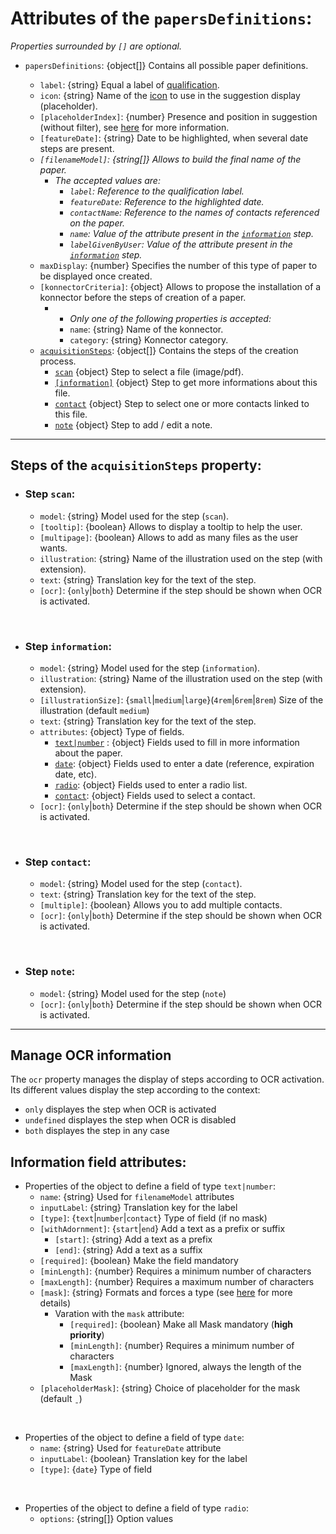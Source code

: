 # Attributes of the `papersDefinitions`:

*Properties surrounded by `[]` are optional.*

- `papersDefinitions`: {object\[]} Contains all possible paper definitions.

  - `label`: {string} Equal a label of [qualification](https://github.com/cozy/cozy-client/blob/master/packages/cozy-client/src/assets/qualifications.json).
  - `icon`: {string} Name of the [icon](https://docs.cozy.io/cozy-ui/react/#!/Icon/11) to use in the suggestion display (placeholder).
  - `[placeholderIndex]`: {number} Presence and position in suggestion (without filter), see [here](./placeholderIndex) for more information.
  - `[featureDate]`: {string} Date to be highlighted, when several date steps are present.
  - *`[filenameModel]`: {string\[]} Allows to build the final name of the paper.*
    - *The accepted values are:*
      - *`label`: Reference to the qualification label.*
      - *`featureDate`: Reference to the highlighted date.*
      - *`contactName`: Reference to the names of contacts referenced on the paper.*
      - *`name`: Value of the attribute present in the [`information`](#information-field-attributes) step.*
      - *`labelGivenByUser`: Value of the attribute present in the [`information`](#information-field-attributes) step.*
  - `maxDisplay`: {number} Specifies the number of this type of paper to be displayed once created.
  - `[konnectorCriteria]`: {object} Allows to propose the installation of a konnector before the steps of creation of a paper.
    - - *Only one of the following properties is accepted:*
      - `name`: {string} Name of the konnector.
      - `category`: {string} Konnector category.
  - [`acquisitionSteps`](#steps-of-the-acquisitionsteps-property): {object\[]} Contains the steps of the creation process.
    - [`scan`](#step-scan) {object} Step to select a file (image/pdf).
    - [`[information]`](#step-information) {object} Step to get more informations about this file.
    - [`contact`](#step-contact) {object} Step to select one or more contacts linked to this file.
    - [`note`](#step-note) {object} Step to add / edit a note.

***

## Steps of the `acquisitionSteps` property:

- ### Step `scan`:
  - `model`: {string} Model used for the step (`scan`).
  - `[tooltip]`: {boolean} Allows to display a tooltip to help the user.
  - `[multipage]`: {boolean} Allows to add as many files as the user wants.
  - `illustration`: {string} Name of the illustration used on the step (with extension).
  - `text`: {string} Translation key for the text of the step.
  - `[ocr]`: {`only`|`both`} Determine if the step should be shown when OCR is activated.

<br>

- ### Step `information`:
  - `model`: {string} Model used for the step (`information`).
  - `illustration`: {string} Name of the illustration used on the step (with extension).
  - `[illustrationSize]`: {`small`|`medium`|`large`}(`4rem`|`6rem`|`8rem`) Size of the illustration (default `medium`)
  - `text`: {string} Translation key for the text of the step.
  - `attributes`: {object} Type of fields.
    - [`text|number`](#information-field-attributes) : {object} Fields used to fill in more information about the paper.
    - [`date`](#information-field-attributes): {object} Fields used to enter a date (reference, expiration date, etc).
    - [`radio`](#information-field-attributes): {object} Fields used to enter a radio list.
    - [`contact`](#information-field-attributes): {object} Fields used to select a contact.
  - `[ocr]`: {`only`|`both`} Determine if the step should be shown when OCR is activated.

<br>

- ### Step `contact`:
  - `model`: {string} Model used for the step (`contact`).
  - `text`: {string} Translation key for the text of the step.
  - `[multiple]`: {boolean} Allows you to add multiple contacts.
  - `[ocr]`: {`only`|`both`} Determine if the step should be shown when OCR is activated.

<br>

- ### Step `note`:
  - `model`: {string} Model used for the step (`note`)
  - `[ocr]`: {`only`|`both`} Determine if the step should be shown when OCR is activated.

***

## Manage OCR information

The `ocr` property manages the display of steps according to OCR activation. Its different values display the step according to the context:

- `only` displayes the step when OCR is activated
- `undefined` displayes the step when OCR is disabled
- `both` displayes the step in any case

## Information field attributes:

- Properties of the object to define a field of type `text|number`:
  - `name`: {string} Used for `filenameModel` attributes
  - `inputLabel`: {string} Translation key for the label
  - `[type]`: {`text`|`number`|`contact`} Type of field (if no mask)
  - `[withAdornment]`: {`start`|`end`} Add a text as a prefix or suffix
    - `[start]`: {string} Add a text as a prefix
    - `[end]`: {string} Add a text as a suffix
  - `[required]`: {boolean} Make the field mandatory
  - `[minLength]`: {number} Requires a minimum number of characters
  - `[maxLength]`: {number} Requires a maximum number of characters
  - `[mask]`: {string} Formats and forces a type (see [here](https://github.com/sanniassin/react-input-mask#properties) for more details)
    - Varation with the `mask` attribute:
      - `[required]`: {boolean} Make all Mask mandatory (**high priority**)
      - `[minLength]`: {number} Requires a minimum number of characters
      - `[maxLength]`: {number} Ignored, always the length of the Mask
  - `[placeholderMask]`: {string} Choice of placeholder for the mask (default `ˍ`)

<br>

- Properties of the object to define a field of type `date`:
  - `name`: {string} Used for `featureDate` attribute
  - `inputLabel`: {boolean} Translation key for the label
  - `[type]`: {`date`} Type of field

<br>

- Properties of the object to define a field of type `radio`:
  - `options`: {string\[]} Option values
